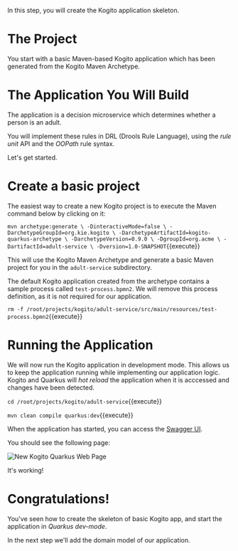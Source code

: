 In this step, you will create the Kogito application skeleton.

# The Project

You start with a basic Maven-based Kogito application which has been generated from the Kogito Maven Archetype.

# The Application You Will Build

The application is a decision microservice which determines whether a person is an adult.

You will implement these rules in DRL (Drools Rule Language), using the _rule unit_ API and the _OOPath_ rule syntax.

Let's get started.

# Create a basic project

The easiest way to create a new Kogito project is to execute the Maven command below by clicking on it:

`mvn archetype:generate \
  -DinteractiveMode=false \
  -DarchetypeGroupId=org.kie.kogito \
  -DarchetypeArtifactId=kogito-quarkus-archetype \
  -DarchetypeVersion=0.9.0 \
  -DgroupId=org.acme \
  -DartifactId=adult-service \
  -Dversion=1.0-SNAPSHOT`{{execute}}

This will use the Kogito Maven Archetype and generate a basic Maven project for you in the `adult-service` subdirectory.

The default Kogito application created from the archetype contains a sample process called `test-process.bpmn2`. We will remove this process definition, as it is not required for our application.

`rm -f /root/projects/kogito/adult-service/src/main/resources/test-process.bpmn2`{{execute}}

# Running the Application

We will now run the Kogito application in development mode. This allows us to keep the application running while implementing our application logic. Kogito and Quarkus will _hot reload_ the application when it is acccessed and changes have been detected.

`cd /root/projects/kogito/adult-service`{{execute}}

`mvn clean compile quarkus:dev`{{execute}}

When the application has started, you can access the [Swagger UI](https://[[CLIENT_SUBDOMAIN]]-8080-[[KATACODA_HOST]].environments.katacoda.com/swagger-ui).

You should see the following page:

![New Kogito Quarkus Web Page](/openshift/assets/middleware/middleware-kogito/new-kogito-quarkus-empty-swagger-ui.png)

It's working!

# Congratulations!

You've seen how to create the skeleton of basic Kogito app, and start the application in _Quarkus dev-mode_.

In the next step we'll add the domain model of our application.
